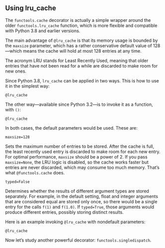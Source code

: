 ## Using lru_cache

The `functools.cache` decorator is actually a simple wrapper around the older `functools.lru_cache` function, which is more flexible and compatible with Python 3.8 and earlier versions.

The main advantage of `@lru_cache` is that its memory usage is bounded by the `maxsize` parameter, which has a rather conservative default value of 128—which means the cache will hold at most 128 entries at any time.

The acronym LRU stands for Least Recently Used, meaning that older entries that have not been read for a while are discarded to make room for new ones.

Since Python 3.8, `lru_cache` can be applied in two ways. This is how to use it in the simplest way:

```
@lru_cache
```

The other way—available since Python 3.2—is to invoke it as a function, with `()`:

```
@lru_cache
```

In both cases, the default parameters would be used. These are:

`maxsize=128`

Sets the maximum number of entries to be stored. After the cache is full, the least recently used entry is discarded to make room for each new entry. For optimal performance, `maxsize` should be a power of 2. If you pass `maxsize=None`, the LRU logic is disabled, so the cache works faster but entries are never discarded, which may consume too much memory. That’s what `@functools.cache` does.

`typed=False`

Determines whether the results of different argument types are stored separately. For example, in the default setting, float and integer arguments that are considered equal are stored only once, so there would be a single entry for the calls `f(1)` and `f(1.0)`. If `typed=True`, those arguments would produce different entries, possibly storing distinct results.

Here is an example invoking `@lru_cache` with nondefault parameters:

```
@lru_cache
```

Now let’s study another powerful decorator: `functools.singledispatch`.